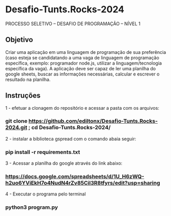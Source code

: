 # Desafio-Tunts.Rocks-2024

PROCESSO SELETIVO – DESAFIO DE PROGRAMAÇÃO – NÍVEL 1 

## Objetivo

Criar uma aplicação em uma linguagem de programação de sua preferência (caso esteja se  candidatando a uma vaga de linguagem de programação específica, exemplo: programador  node.js, utilizar a linguagem/tecnologia específica da vaga). A aplicação deve ser capaz de ler  uma planilha do google sheets, buscar as informações necessárias, calcular e escrever o resultado na planilha. 


## Instruções

1 - efetuar a clonagem do repositório e acessar a pasta com os arquivos:

### git clone https://github.com/ediltonx/Desafio-Tunts.Rocks-2024.git ;  cd Desafio-Tunts.Rocks-2024/

2 - instalar a biblioteca gspread com o comando abaia seguir:

### pip install -r requirements.txt

3 - Acessar a planilha do google através do link abaixo:

### https://docs.google.com/spreadsheets/d/1U_H6zWQ-h2uo6YViEkH7o4NudN4rZv85Cil3R8tfyrs/edit?usp=sharing


4 - Executar o programa pelo terminal

### python3 program.py